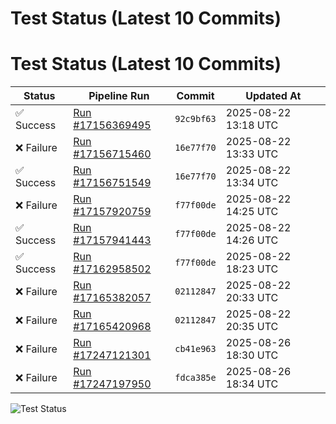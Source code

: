# Test Status (Latest 10 Commits)
# Test Status (Latest 10 Commits)

| Status | Pipeline Run | Commit | Updated At |
| --- | --- | --- | --- |
| ✅ Success | [Run #17156369495](https://github.com/yiptsunho/demo_master_repository_for_CICD/actions/runs/17156360113) | `92c9bf63` | 2025-08-22 13:18 UTC |
| ❌ Failure | [Run #17156715460](https://github.com/yiptsunho/demo_master_repository_for_CICD/actions/runs/17156709740) | `16e77f70` | 2025-08-22 13:33 UTC |
| ✅ Success | [Run #17156751549](https://github.com/yiptsunho/demo_master_repository_for_CICD/actions/runs/17156709740) | `16e77f70` | 2025-08-22 13:34 UTC |
| ❌ Failure | [Run #17157920759](https://github.com/yiptsunho/demo_master_repository_for_CICD/actions/runs/17157916191) | `f77f00de` | 2025-08-22 14:25 UTC |
| ✅ Success | [Run #17157941443](https://github.com/yiptsunho/demo_master_repository_for_CICD/actions/runs/17157916191) | `f77f00de` | 2025-08-22 14:26 UTC |
| ✅ Success | [Run #17162958502](https://github.com/yiptsunho/demo_master_repository_for_CICD/actions/runs/17162949199) | `f77f00de` | 2025-08-22 18:23 UTC |
| ❌ Failure | [Run #17165382057](https://github.com/yiptsunho/demo_master_repository_for_CICD/actions/runs/17165373930) | `02112847` | 2025-08-22 20:33 UTC |
| ❌ Failure | [Run #17165420968](https://github.com/yiptsunho/demo_master_repository_for_CICD/actions/runs/17165373930) | `02112847` | 2025-08-22 20:35 UTC |
| ❌ Failure | [Run #17247121301](https://github.com/yiptsunho/demo_master_repository_for_CICD/actions/runs/17247117202) | `cb41e963` | 2025-08-26 18:30 UTC |
| ❌ Failure | [Run #17247197950](https://github.com/yiptsunho/demo_master_repository_for_CICD/actions/runs/17247194161) | `fdca385e` | 2025-08-26 18:34 UTC |

![Test Status](https://img.shields.io/badge/Test%20Status-Failure-red)
